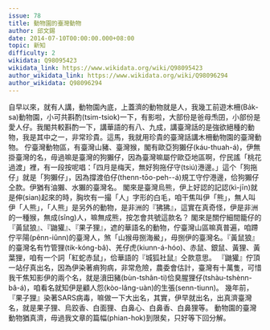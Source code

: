 ```yaml
---
issue: 78
title: 動物園的臺灣動物
author: 邱文錫
date: 2014-07-10T00:00:00.000+08:00
topic: 新知
difficulty: 2
wikidata: Q98095423
wikidata_link: https://www.wikidata.org/wiki/Q98095423
author_wikidata_link: https://www.wikidata.org/wiki/Q98096294
author_wikidata: Q98096294
---
```

自早以來，就有人講，動物園內底，上蓋濟的動物就是人，我幾工前遊木柵(Ba̍k-sa)動物園，小可共斟酌(tsim-tsiok)一下，有影啦，大部份是爸母𤆬囝，小部份是愛人仔。我閣共較斟酌一下，講華語的有八、九成，講臺灣話的是強欲絕種的動物，我是其中之一，非常珍貴。這馬，我就用珍貴的臺灣話講木柵動物園的臺灣動物。
佇臺灣動物區，有臺灣山豬、臺灣猴，閣有歐亞狗獺仔(káu-thuah-á)，伊無掛臺灣的名，毋過嘛是臺灣的狗獺仔，因為臺灣嘛屬佇歐亞地區啊，佇民謠「桃花過渡」裡，有一段按呢唱：「四月是梅天，無好狗拖仔守(tsiú)港邊。」這个「狗拖仔」就是「狗獺仔」，因為撐渡伯仔(thenn-tōo-peh--á)規工守佇港邊，佮狗獺仔仝款。伊猶有油獺、水獺的臺灣名。
閣來是臺灣烏熊，伊上好認的記認(kì-jīn)就是伸(sian)起來的時，胸坎有一撮「人」字形的白毛，咱干焦叫伊「熊」，無人叫伊「人熊」，「人熊」是另外的動物，是非洲的『狒狒』，這實在真奇怪，伊是非洲的一種猴，無成(sîng)人，嘛無成熊，按怎會共號這款名？
閣來是關佇細間籠仔的『黃鼠狼』、『鼬獾』、『果子狸』，遮的華語名的動物，佇臺灣山區嘛真普遍，咱蹛佇平陽(pênn-iûnn)的臺灣人，煞「山猴毋捌海鱟」，毋捌伊的臺灣名。『黃鼠狼』的臺灣名有竹管狸(tik-kóng-bâ)、羌仔虎(kiunn-á-hóo)、赤鼠、銀鼠、黃狸、黃葉狸，咱有一个詞「紅蛇赤鼠」，佮華語的『城狐社鼠』仝款意思。
『鼬獾』佇頂一站仔真出名，因為伊染著痟狗病，非常危險，農委會估計，臺灣有十萬隻，可惜我干焦知影伊的兩个名，就是濆田豬(bùn-tshân-ti)佮臭腥狸仔(tshàu-tshènn-bâ-á)，咱看名就知伊是顧人怨(kòo-lâng-uàn)的生張(senn-tiunn)。
幾年前，『果子狸』染著SARS病毒，嘛做一下大出名，其實，伊早就出名，出真濟臺灣名，就是果子狸、烏跤香、白面狸、白鼻心、白鼻香、白鼻狸等。
動物園的臺灣動物猶真濟，毋過我文章的篇幅(phian-hok)到限矣，只好等下回分解。